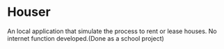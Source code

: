 # Houser
An local application that simulate the process to rent or lease houses. No internet function developed.(Done as a school project)


